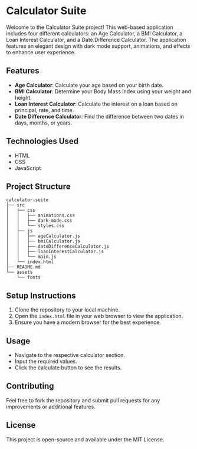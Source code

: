 # Calculator Suite

Welcome to the Calculator Suite project! This web-based application includes four different calculators: an Age Calculator, a BMI Calculator, a Loan Interest Calculator, and a Date Difference Calculator. The application features an elegant design with dark mode support, animations, and effects to enhance user experience.

## Features

- **Age Calculator**: Calculate your age based on your birth date.
- **BMI Calculator**: Determine your Body Mass Index using your weight and height.
- **Loan Interest Calculator**: Calculate the interest on a loan based on principal, rate, and time.
- **Date Difference Calculator**: Find the difference between two dates in days, months, or years.

## Technologies Used

- HTML
- CSS
- JavaScript

## Project Structure

```
calculator-suite
├── src
│   ├── css
│   │   ├── animations.css
│   │   ├── dark-mode.css
│   │   └── styles.css
│   ├── js
│   │   ├── ageCalculator.js
│   │   ├── bmiCalculator.js
│   │   ├── dateDifferenceCalculator.js
│   │   ├── loanInterestCalculator.js
│   │   └── main.js
│   └── index.html
├── README.md
└── assets
    └── fonts
```

## Setup Instructions

1. Clone the repository to your local machine.
2. Open the `index.html` file in your web browser to view the application.
3. Ensure you have a modern browser for the best experience.

## Usage

- Navigate to the respective calculator section.
- Input the required values.
- Click the calculate button to see the results.

## Contributing

Feel free to fork the repository and submit pull requests for any improvements or additional features.

## License

This project is open-source and available under the MIT License.
